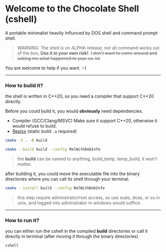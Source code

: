 # Welcome to the Chocolate Shell (cshell)
A portable minimalist heavily Influnced by DOS shell and command prompt shell.

> WARNING: The shell is on ALPHA release, not all command works out of the box,
> **Use it in your own risk!**.
> ~~I don't want to come around and asking me what happened to your os. lol~~

You are welcome to help if you want. :-)

---
### How to build it?
the shell is written in C++20, so you need a compiler that support C++20 directly.

Before you could build it, you would **obviously** need dependencies.
+ Compiler (GCC/Clang/MSVC) Make sure it support C++20, otherwise it would refuse to build.
+ [Replxx](https://github.com/AmokHuginnsson/replxx) (static build `.a` required)

```sh
cmake -S . -B build
```
```sh
cmake --build build --config RelWithDebInfo
```
> the **build** can be named to anything, build_temp, temp_build, it won't matter.

after building it, you could move the executable file into the binary directories where you can call its shell through your terminal.
```sh
cmake --install build --config RelWithDebInfo
```
> this step require adminstrator/root access, so use sudo, doas, or su in unix, and logged into adminstrator in windows would suffice.

---
### How to run it?
you can either run the cshell in the compiled **build** directories or call it directly in terminal (after moving it through the binary directories)
```shell
cshell
```
